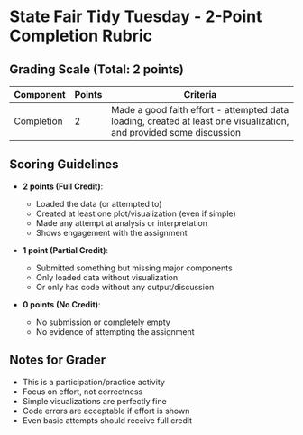 # State Fair Tidy Tuesday - 2-Point Completion Rubric

## Grading Scale (Total: 2 points)

| Component | Points | Criteria |
|-----------|--------|----------|
| Completion | 2 | Made a good faith effort - attempted data loading, created at least one visualization, and provided some discussion |

## Scoring Guidelines

- **2 points (Full Credit)**:
  - Loaded the data (or attempted to)
  - Created at least one plot/visualization (even if simple)
  - Made any attempt at analysis or interpretation
  - Shows engagement with the assignment

- **1 point (Partial Credit)**:
  - Submitted something but missing major components
  - Only loaded data without visualization
  - Or only has code without any output/discussion

- **0 points (No Credit)**:
  - No submission or completely empty
  - No evidence of attempting the assignment

## Notes for Grader
- This is a participation/practice activity
- Focus on effort, not correctness
- Simple visualizations are perfectly fine
- Code errors are acceptable if effort is shown
- Even basic attempts should receive full credit